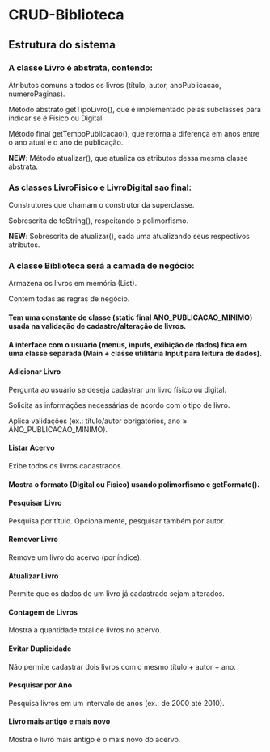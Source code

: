 ﻿# CRUD-Biblioteca

## Estrutura do sistema
### A classe Livro é abstrata, contendo:

Atributos comuns a todos os livros (título, autor, anoPublicacao, numeroPaginas).

Método abstrato getTipoLivro(), que é implementado pelas subclasses para indicar se é Físico ou Digital.

Método final getTempoPublicacao(), que retorna a diferença em anos entre o ano atual e o ano de publicação.

<b>NEW</b>: Método atualizar(), que atualiza os atributos dessa mesma classe abstrata.

### As classes LivroFisico e LivroDigital sao final:

Construtores que chamam o construtor da superclasse.

Sobrescrita de toString(), respeitando o polimorfismo.

<b>NEW</b>: Sobrescrita de atualizar(), cada uma atualizando seus respectivos atributos.

### A classe Biblioteca será a camada de negócio:

Armazena os livros em memória (List).

Contem todas as regras de negócio.

#### Tem uma constante de classe (static final ANO_PUBLICACAO_MINIMO) usada na validação de cadastro/alteração de livros.

#### A interface com o usuário (menus, inputs, exibição de dados) fica em uma classe separada (Main + classe utilitária Input para leitura de dados).

#### Adicionar Livro

Pergunta ao usuário se deseja cadastrar um livro físico ou digital.

Solicita as informações necessárias de acordo com o tipo de livro.

Aplica validações (ex.: título/autor obrigatórios, ano ≥ ANO_PUBLICACAO_MINIMO).

#### Listar Acervo

Exibe todos os livros cadastrados.

#### Mostra o formato (Digital ou Físico) usando polimorfismo e getFormato().

#### Pesquisar Livro
Pesquisa por título.
Opcionalmente, pesquisar também por autor.

#### Remover Livro
Remove um livro do acervo (por índice).

#### Atualizar Livro
Permite que os dados de um livro já cadastrado sejam alterados.

#### Contagem de Livros
Mostra a quantidade total de livros no acervo.

#### Evitar Duplicidade
Não permite cadastrar dois livros com o mesmo título + autor + ano.

#### Pesquisar por Ano
Pesquisa livros em um intervalo de anos (ex.: de 2000 até 2010).

#### Livro mais antigo e mais novo
Mostra o livro mais antigo e o mais novo do acervo.
